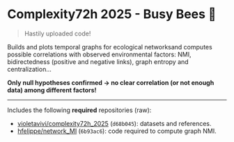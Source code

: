 # Complexity72h 2025 - Busy Bees 🐝

> Hastily uploaded code!

Builds and plots temporal graphs for ecological networksand computes possible correlations with observed environmental factors: NMI, bidirectedness (positive and negative links), graph entropy and centralization...

**Only null hypotheses confirmed → no clear correlation (or not enough data) among different factors!**

___

Includes the following **required** repositories (raw):

- [violetavivi/complexity72h_2025](https://github.com/violetavivi/complexity72h-2025) (`d68b045`): datasets and references.
- [hfelippe/network_MI](https://github.com/hfelippe/network-MI) (`6b93ac6`): code required to compute graph NMI.

